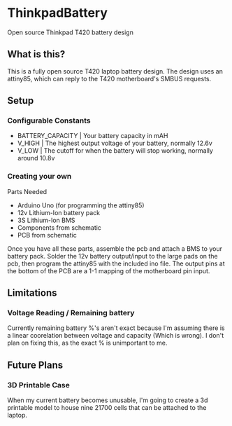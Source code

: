 # ThinkpadBattery
Open source Thinkpad T420 battery design


## What is this?

This is a fully open source T420 laptop battery design. The design uses an attiny85, which can reply to the T420 motherboard's SMBUS requests.

## Setup

### Configurable Constants

- BATTERY_CAPACITY | Your battery capacity in mAH
- V_HIGH | The highest output voltage of your battery, normally 12.6v
- V_LOW | The cutoff for when the battery will stop working, normally around 10.8v

### Creating your own

Parts Needed
- Arduino Uno (for programming the attiny85)
- 12v Lithium-Ion battery pack
- 3S Lithium-Ion BMS
- Components from schematic
- PCB from schematic


Once you have all these parts, assemble the pcb and attach a BMS to your battery pack. Solder the 12v battery output/input to the large pads on the pcb, then program the attiny85 with the included ino file. The output pins at the bottom of the PCB are a 1-1 mapping of the motherboard pin input.


## Limitations

### Voltage Reading / Remaining battery

Currently remaining battery %'s aren't exact because I'm assuming there is a linear coorelation between voltage and capacity (Which is wrong). I don't plan on fixing this, as the exact % is unimportant to me.


## Future Plans

### 3D Printable Case

When my current battery becomes unusable, I'm going to create a 3d printable model to house nine 21700 cells that can be attached to the laptop.
